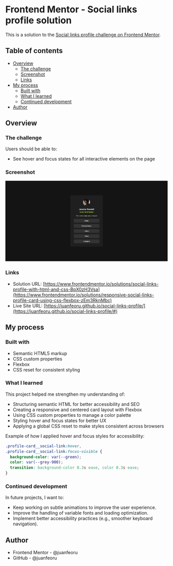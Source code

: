# Frontend Mentor - Social links profile solution

This is a solution to the [Social links profile challenge on Frontend Mentor](https://www.frontendmentor.io/challenges/social-links-profile-UG32l9m6dQ).

## Table of contents

- [Overview](#overview)
  - [The challenge](#the-challenge)
  - [Screenshot](#screenshot)
  - [Links](#links)
- [My process](#my-process)
  - [Built with](#built-with)
  - [What I learned](#what-i-learned)
  - [Continued development](#continued-development)
- [Author](#author)

## Overview

### The challenge

Users should be able to:

- See hover and focus states for all interactive elements on the page

### Screenshot

![Preview of my solution](./design/desktop-design.jpg)

### Links

- Solution URL: [https://www.frontendmentor.io/solutions/social-links-profile-with-html-and-css-BpX0zH3Vsa](https://www.frontendmentor.io/solutions/responsive-social-links-profile-card-using-css-flexbox-zEm3RknMbc)
- Live Site URL: [https://juanfeoru.github.io/social-links-profile/](https://juanfeoru.github.io/social-links-profile/#)

## My process

### Built with

- Semantic HTML5 markup
- CSS custom properties
- Flexbox
- CSS reset for consistent styling

### What I learned

This project helped me strengthen my understanding of:

- Structuring semantic HTML for better accessibility and SEO
- Creating a responsive and centered card layout with Flexbox
- Using CSS custom properties to manage a color palette
- Styling hover and focus states for better UX
- Applying a global CSS reset to make styles consistent across browsers

Example of how I applied hover and focus styles for accessibility:

```css
.profile-card__social-link:hover,
.profile-card__social-link:focus-visible {
  background-color: var(--green);
  color: var(--grey-900);
  transition: background-color 0.3s ease, color 0.3s ease;
}
```

### Continued development

In future projects, I want to:

- Keep working on subtle animations to improve the user experience.
- Improve the handling of variable fonts and loading optimization.
- Implement better accessibility practices (e.g., smoother keyboard navigation).

## Author

- Frontend Mentor - @juanfeoru
- GitHub - @juanfeoru
